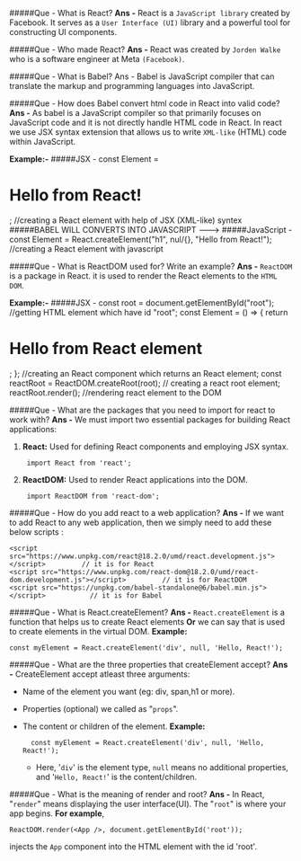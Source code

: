 #####Que - What is React?
**Ans -** React is a `JavaScript library` created by Facebook. It serves as a `User Interface (UI)` library and a powerful tool for constructing UI components.

#####Que - Who made React?
**Ans -** React was created by `Jorden Walke` who is a software engineer at Meta `(Facebook)`.

#####Que - What is Babel?
Ans - Babel is JavaScript compiler that can translate the markup and programming languages into JavaScript.

#####Que - How does Babel convert html code in React into valid code?
**Ans -** As babel is a JavaScript compiler so that primarily focuses on JavaScript code and it is not directly handle HTML code in React. In react we use JSX syntax extension that allows us to write `XML-like` (HTML) code within JavaScript.

**Example:-**
#####JSX -
    const Element = <h1>Hello from React!</h1>;   //creating a React element with help of JSX (XML-like) syntex
#####BABEL WILL CONVERTS INTO JAVASCRIPT --->
#####JavaScript -
    const Element = React.createElement("h1", nul/{}, "Hello from React!");         //creating a React element with javascript

#####Que - What is ReactDOM used for? Write an example?
**Ans -** `ReactDOM` is a package in React. it is used to render the React elements to the `HTML DOM`. 

**Example:-**
#####JSX -
    const root = document.getElementById("root"); //getting HTML element which have id "root";
    const Element = () => {
    return <h1>Hello from React element</h1>;
    };                                            //creating an React component which returns an React element;
    const reactRoot = ReactDOM.createRoot(root);  // creating a react root element;
    reactRoot.render(<Element />);                //rendering react element to the DOM

#####Que - What are the packages that you need to import for react to work with?
**Ans -** We must import two essential packages for building React applications:
1. **React:** Used for defining React components and employing JSX syntax.

        import React from 'react';

2. **ReactDOM:** Used to render React applications into the DOM.     

        import ReactDOM from 'react-dom';

#####Que - How do you add react to a web application?
**Ans -** If we want to add React to any web application, then we simply need to add these below scripts :
                    
    <script src="https://www.unpkg.com/react@18.2.0/umd/react.development.js"></script>         // it is for React
    <script src="https://www.unpkg.com/react-dom@18.2.0/umd/react-dom.development.js"></script>         // it is for ReactDOM
    <script src="https://unpkg.com/babel-standalone@6/babel.min.js"></script>           // it is for Babel

#####Que - What is React.createElement?
**Ans -** `React.createElement` is a function that helps us to create React elements **Or** we can say that is used to create elements in the virtual DOM. 
**Example:**

    const myElement = React.createElement('div', null, 'Hello, React!');

#####Que - What are the three properties that createElement accept?
**Ans -** CreateElement accept atleast three arguments:
* Name of the element you want (eg: div, span,h1 or more).
* Properties (optional) we called as "`props`".
* The content or children of the element.
**Example:**

        const myElement = React.createElement('div', null, 'Hello, React!');

    * Here, '`div`' is the element type, `null` means no additional properties, and '`Hello, React!`' is the content/children.
    
#####Que - What is the meaning of render and root?
**Ans -** In React, "`render`" means displaying the user interface(UI). The "`root`" is where your app begins. 
**For example**, 
    
    ReactDOM.render(<App />, document.getElementById('root')); 

injects the `App` component into the HTML element with the id 'root'.
